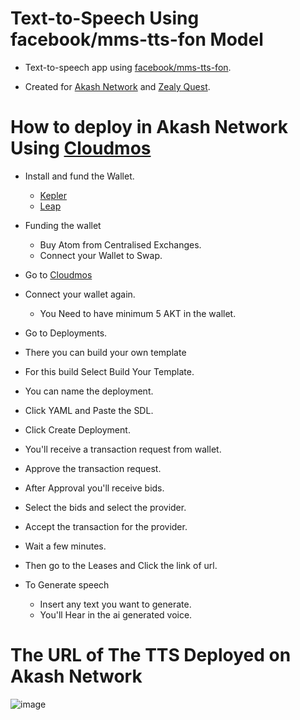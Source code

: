 # Text-to-Speech Using facebook/mms-tts-fon Model
- Text-to-speech app using [facebook/mms-tts-fon](https://huggingface.co/facebook/mms-tts-fon).
  
- Created for [Akash Network](https://akash.network/) and [Zealy Quest](https://zealy.io/cw/akashnetwork/questboard).


# How to deploy in Akash Network Using [Cloudmos](https://cloudmos.io/) 

* Install and fund the Wallet.

     - [Kepler](https://chromewebstore.google.com/detail/keplr/dmkamcknogkgcdfhhbddcghachkejeap?hl=en)
    -  [Leap](https://www.leapwallet.io/#inpage-download) 

* Funding the wallet
  
  - Buy Atom from Centralised Exchanges.
  - Connect your Wallet to Swap.
    
* Go to [Cloudmos](https://deploy.cloudmos.io/)
* Connect your wallet again.
  - You Need to have minimum 5 AKT in the wallet.

* Go to Deployments.
* There you can build your own template
  
* For this build  Select Build Your Template.
* You can name the deployment.
* Click YAML and Paste the SDL.
 

* Click Create Deployment.
* You'll receive a transaction request from wallet.
* Approve the transaction request.
* After Approval you'll receive bids.
* Select the bids and select the provider.
* Accept the transaction for the provider.
* Wait a few minutes.
* Then go to the Leases and Click the link of url.

* To Generate speech
   - Insert any text you want to generate.
   - You'll Hear in the ai generated voice.

# The URL of The TTS Deployed on Akash Network

![image](https://github.com/Lukewarmer6969/Speech/assets/169473882/80f845e6-af4d-4889-8652-f8665c8f8e6d)
